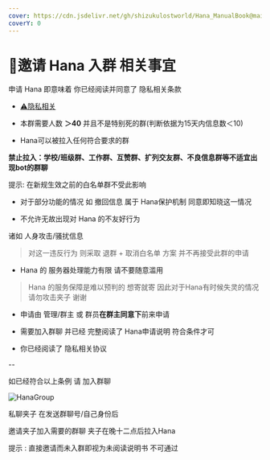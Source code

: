 ```yaml
---
cover: https://cdn.jsdelivr.net/gh/shizukulostworld/Hana_ManualBook@main/.gitbook/assets/illust_92599354_20220207_024642.png
coverY: 0
---
```


# 🤔邀请 Hana 入群 相关事宜

申请 Hana 即意味着 你已经阅读并同意了 隐私相关条款

* [⚠隐私相关](PrivateWARN.md)

* 本群需要人数 **＞40** 并且不是特别死的群(判断依据为15天内信息数＜10)

* Hana可以被拉入任何符合要求的群

**禁止拉入：学校/班级群、工作群、互赞群、扩列交友群、不良信息群等不适宜出现bot的群聊**

提示: 在新规生效之前的白名单群不受此影响

* 对于部分功能的情况 如 撤回信息 属于 Hana保护机制 同意即知晓这一情况

* 不允许无故出现对 Hana 的不友好行为

诸如 人身攻击/骚扰信息

> 对这一违反行为 则采取 退群 + 取消白名单 方案 并不再接受此群的申请

* Hana 的 服务器处理能力有限 请不要随意滥用

> Hana 的服务保障是难以预判的 想寄就寄 因此对于Hana有时候失灵的情况 请勿攻击夹子 谢谢

* 申请由 管理/群主 或 群员**在群主同意下**前来申请

* 需要加入群聊 并已经 完整阅读了 Hana申请说明 符合条件才可

* 你已经阅读了 隐私相关协议

--

如已经符合以上条例 请 加入群聊

![HanaGroup](https://raw.githubusercontent.com/ShizukuLostWorld/Hana_ManualBookHelper/main/.gitbook/assets/qrcode_1652543340195.jpg)

私聊夹子 在发送群聊号/自己身份后

邀请夹子加入需要的群聊 夹子在晚十二点后拉入Hana

提示 : 直接邀请而未入群即视为未阅读说明书 不可通过


